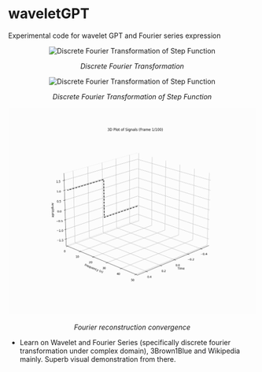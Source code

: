 # waveletGPT
Experimental code for wavelet GPT and Fourier series expression

</div>
<div align="center">
  <img src="anime/fourier_anime_test.mp4" width="800" alt="Discrete Fourier Transformation of Step Function">
  <p><em>Discrete Fourier Transformation</em></p>
</div>


</div>
<div align="center">
  <img src="anime/fourier_anime_pos.gif" width="800" alt="Discrete Fourier Transformation of Step Function">
  <p><em>Discrete Fourier Transformation of Step Function</em></p>
</div>

</div>
<div align="center">
  <img src="anime/dft_approximation_3d.gif" width="800" alt="Fourier reconstruction convergence">
  <p><em>Fourier reconstruction convergence</em></p>
</div>

* Learn on Wavelet and Fourier Series (specifically discrete fourier transformation under complex domain), 3Brown1Blue and Wikipedia mainly. Superb visual demonstration from there. 
